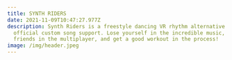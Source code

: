 ```yaml
---
title: SYNTH RIDERS
date: 2021-11-09T10:47:27.977Z
description: Synth Riders is a freestyle dancing VR rhythm alternative with
  official custom song support. Lose yourself in the incredible music, meet
  friends in the multiplayer, and get a good workout in the process!
image: /img/header.jpeg
---
```

